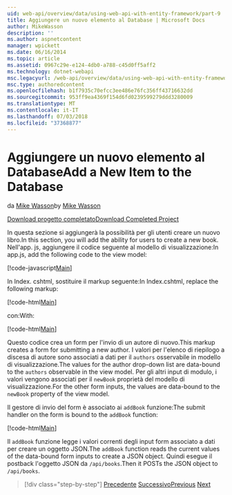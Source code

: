 ```yaml
---
uid: web-api/overview/data/using-web-api-with-entity-framework/part-9
title: Aggiungere un nuovo elemento al Database | Microsoft Docs
author: MikeWasson
description: ''
ms.author: aspnetcontent
manager: wpickett
ms.date: 06/16/2014
ms.topic: article
ms.assetid: 0967c29e-e124-4db0-a788-c45d0ff5aff2
ms.technology: dotnet-webapi
msc.legacyurl: /web-api/overview/data/using-web-api-with-entity-framework/part-9
msc.type: authoredcontent
ms.openlocfilehash: b1f7935c70efcc3ee486e76fc356ff43716632dd
ms.sourcegitcommit: 953ff9ea4369f154d6fd0239599279ddd3280009
ms.translationtype: MT
ms.contentlocale: it-IT
ms.lasthandoff: 07/03/2018
ms.locfileid: "37368877"
---
```

<a name="add-a-new-item-to-the-database"></a><span data-ttu-id="5a1a0-102">Aggiungere un nuovo elemento al Database</span><span class="sxs-lookup"><span data-stu-id="5a1a0-102">Add a New Item to the Database</span></span>
====================
<span data-ttu-id="5a1a0-103">da [Mike Wasson](https://github.com/MikeWasson)</span><span class="sxs-lookup"><span data-stu-id="5a1a0-103">by [Mike Wasson](https://github.com/MikeWasson)</span></span>

[<span data-ttu-id="5a1a0-104">Download progetto completato</span><span class="sxs-lookup"><span data-stu-id="5a1a0-104">Download Completed Project</span></span>](https://github.com/MikeWasson/BookService)

<span data-ttu-id="5a1a0-105">In questa sezione si aggiungerà la possibilità per gli utenti creare un nuovo libro.</span><span class="sxs-lookup"><span data-stu-id="5a1a0-105">In this section, you will add the ability for users to create a new book.</span></span> <span data-ttu-id="5a1a0-106">Nell'app. js, aggiungere il codice seguente al modello di visualizzazione:</span><span class="sxs-lookup"><span data-stu-id="5a1a0-106">In app.js, add the following code to the view model:</span></span>

[!code-javascript[Main](part-9/samples/sample1.js)]

<span data-ttu-id="5a1a0-107">In Index. cshtml, sostituire il markup seguente:</span><span class="sxs-lookup"><span data-stu-id="5a1a0-107">In Index.cshtml, replace the following markup:</span></span>

[!code-html[Main](part-9/samples/sample2.html)]

<span data-ttu-id="5a1a0-108">con:</span><span class="sxs-lookup"><span data-stu-id="5a1a0-108">With:</span></span>

[!code-html[Main](part-9/samples/sample3.html)]

<span data-ttu-id="5a1a0-109">Questo codice crea un form per l'invio di un autore di nuovo.</span><span class="sxs-lookup"><span data-stu-id="5a1a0-109">This markup creates a form for submitting a new author.</span></span> <span data-ttu-id="5a1a0-110">I valori per l'elenco di riepilogo a discesa di autore sono associati a dati per il `authors` osservabile in modello di visualizzazione.</span><span class="sxs-lookup"><span data-stu-id="5a1a0-110">The values for the author drop-down list are data-bound to the `authors` observable in the view model.</span></span> <span data-ttu-id="5a1a0-111">Per gli altri input di modulo, i valori vengono associati per il `newBook` proprietà del modello di visualizzazione.</span><span class="sxs-lookup"><span data-stu-id="5a1a0-111">For the other form inputs, the values are data-bound to the `newBook` property of the view model.</span></span>

<span data-ttu-id="5a1a0-112">Il gestore di invio del form è associato ai `addBook` funzione:</span><span class="sxs-lookup"><span data-stu-id="5a1a0-112">The submit handler on the form is bound to the `addBook` function:</span></span>

[!code-html[Main](part-9/samples/sample4.html)]

<span data-ttu-id="5a1a0-113">Il `addBook` funzione legge i valori correnti degli input form associato a dati per creare un oggetto JSON.</span><span class="sxs-lookup"><span data-stu-id="5a1a0-113">The `addBook` function reads the current values of the data-bound form inputs to create a JSON object.</span></span> <span data-ttu-id="5a1a0-114">Quindi esegue il postback l'oggetto JSON da `/api/books`.</span><span class="sxs-lookup"><span data-stu-id="5a1a0-114">Then it POSTs the JSON object to `/api/books`.</span></span>

> [!div class="step-by-step"]
> <span data-ttu-id="5a1a0-115">[Precedente](part-8.md)
> [Successivo](part-10.md)</span><span class="sxs-lookup"><span data-stu-id="5a1a0-115">[Previous](part-8.md)
[Next](part-10.md)</span></span>
